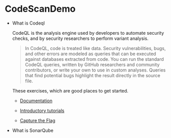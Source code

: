 # CodeScanDemo

- What is Codeql

  CodeQL is the analysis engine used by developers to automate security checks, and by security researchers to perform variant analysis.

  >  In CodeQL, code is treated like data. Security vulnerabilities, bugs, and other errors are modeled as queries that can be executed against databases extracted from code. You can run the standard CodeQL queries, written by GitHub researchers and community contributors, or write your own to use in custom analyses. Queries that find potential bugs highlight the result directly in the source file.
  
  These exercises, which are good places to get started.
  
  - [Documentation](https://codeql.github.com/docs/codeql-overview/about-codeql/)
  
  - [Introductory tutorials](https://codeql.github.com/docs/writing-codeql-queries/ql-tutorials/)
  
  - [Capture the Flag](https://securitylab.github.com/ctf/)
  

  
- What is SonarQube


